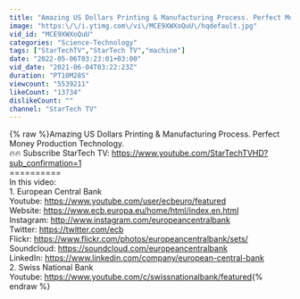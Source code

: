 ```yaml
---
title: "Amazing US Dollars Printing & Manufacturing Process. Perfect Money Production Technology"
image: "https:\/\/i.ytimg.com\/vi\/MCE9XWXoQuU\/hqdefault.jpg"
vid_id: "MCE9XWXoQuU"
categories: "Science-Technology"
tags: ["StarTechTV","StarTech TV","machine"]
date: "2022-05-06T03:23:01+03:00"
vid_date: "2021-06-04T03:22:23Z"
duration: "PT10M28S"
viewcount: "5539211"
likeCount: "13734"
dislikeCount: ""
channel: "StarTech TV"
---
```

{% raw %}Amazing US Dollars Printing &amp; Manufacturing Process. Perfect Money Production Technology.<br />🔥🔥 Subscribe StarTech TV: <a rel="nofollow" target="blank" href="https://www.youtube.com/StarTechTVHD?sub_confirmation=1">https://www.youtube.com/StarTechTVHD?sub_confirmation=1</a><br />==========<br />In this video:<br />1. European Central Bank<br />Youtube: <a rel="nofollow" target="blank" href="https://www.youtube.com/user/ecbeuro/featured">https://www.youtube.com/user/ecbeuro/featured</a><br />Website: <a rel="nofollow" target="blank" href="https://www.ecb.europa.eu/home/html/index.en.html">https://www.ecb.europa.eu/home/html/index.en.html</a><br />Instagram: <a rel="nofollow" target="blank" href="http://www.instagram.com/europeancentralbank">http://www.instagram.com/europeancentralbank</a><br />Twitter: <a rel="nofollow" target="blank" href="https://twitter.com/ecb">https://twitter.com/ecb</a><br />Flickr: <a rel="nofollow" target="blank" href="https://www.flickr.com/photos/europeancentralbank/sets/">https://www.flickr.com/photos/europeancentralbank/sets/</a><br />Soundcloud: <a rel="nofollow" target="blank" href="https://soundcloud.com/europeancentralbank">https://soundcloud.com/europeancentralbank</a><br />LinkedIn: <a rel="nofollow" target="blank" href="https://www.linkedin.com/company/european-central-bank">https://www.linkedin.com/company/european-central-bank</a><br />2. Swiss National Bank<br />Youtube: <a rel="nofollow" target="blank" href="https://www.youtube.com/c/swissnationalbank/featured">https://www.youtube.com/c/swissnationalbank/featured</a>{% endraw %}
